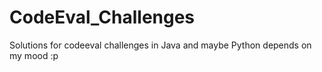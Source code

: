 # CodeEval_Challenges
Solutions for codeeval challenges in Java and maybe Python depends on my mood :p


